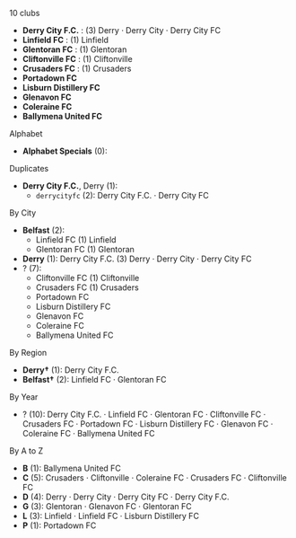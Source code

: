 10 clubs

- **Derry City F.C.** : (3) Derry · Derry City · Derry City FC
- **Linfield FC** : (1) Linfield
- **Glentoran FC** : (1) Glentoran
- **Cliftonville FC** : (1) Cliftonville
- **Crusaders FC** : (1) Crusaders
- **Portadown FC**
- **Lisburn Distillery FC**
- **Glenavon FC**
- **Coleraine FC**
- **Ballymena United FC**




Alphabet

- **Alphabet Specials** (0): 




Duplicates

- **Derry City F.C.**, Derry (1):
  - `derrycityfc` (2): Derry City F.C. · Derry City FC




By City

- **Belfast** (2): 
  - Linfield FC  (1) Linfield
  - Glentoran FC  (1) Glentoran
- **Derry** (1): Derry City F.C.  (3) Derry · Derry City · Derry City FC
- ? (7): 
  - Cliftonville FC  (1) Cliftonville
  - Crusaders FC  (1) Crusaders
  - Portadown FC 
  - Lisburn Distillery FC 
  - Glenavon FC 
  - Coleraine FC 
  - Ballymena United FC 




By Region

- **Derry†** (1):   Derry City F.C.
- **Belfast†** (2):   Linfield FC · Glentoran FC




By Year

- ? (10):   Derry City F.C. · Linfield FC · Glentoran FC · Cliftonville FC · Crusaders FC · Portadown FC · Lisburn Distillery FC · Glenavon FC · Coleraine FC · Ballymena United FC






By A to Z

- **B** (1): Ballymena United FC
- **C** (5): Crusaders · Cliftonville · Coleraine FC · Crusaders FC · Cliftonville FC
- **D** (4): Derry · Derry City · Derry City FC · Derry City F.C.
- **G** (3): Glentoran · Glenavon FC · Glentoran FC
- **L** (3): Linfield · Linfield FC · Lisburn Distillery FC
- **P** (1): Portadown FC





